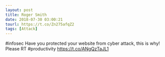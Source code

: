 ```yaml
---
layout: post
title: Roger Smith
date: 2018-07-30 03:00:21
tourl: https://t.co/Zn275afqZ2
tags: [Attack]
---
```

#infosec Have you protected your website from cyber attack, this is why! Please RT #productivity https://t.co/ANgQzTaJL1